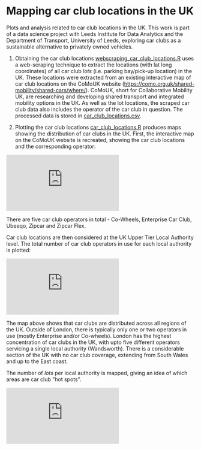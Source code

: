 # Mapping car club locations in the UK

Plots and analysis related to car club locations in the UK.
This work is part of a data science project with Leeds Institute for Data Analytics and the Department of Transport, University of Leeds, exploring car clubs as a sustainable alternative to privately owned vehicles.  

1) Obtaining the car club locations
[webscraping_car_club_locations.R](https://github/CaitlinChalk/Mapping_Car_Club_Locations/blob/master/scripts/webscraping_car_club_locations.R) uses a web-scraping technique to extract the locations (with lat long coordinates)
of all car club *lots* (i.e. parking bay/pick-up location) in the UK. These locations were extracted from an existing interactive map of car club locations on the CoMoUK website (https://como.org.uk/shared-mobility/shared-cars/where/). 
CoMoUK, short for Collaborative Mobility UK, are researching and developing shared transport and integrated mobility options in the UK. As well as the lot locations, the scraped car club data also includes the operator of the car club in question.
The processed data is stored in [car_club_locations.csv](https://github/CaitlinChalk/Mapping_Car_Club_Locations/blob/master/data/wrangled/car_club_locations.csv).

2) Plotting the car club locations
[car_club_locations.R](https://github/CaitlinChalk/Mapping_Car_Club_Locations/blob/master/scripts/car_club_locations.R) produces maps showing the distribution of car clubs in the UK.
First, the interactive map on the CoMoUK website is recreated, showing the car club locations and the corresponding operator:

![car_club_locations.html](https://github/CaitlinChalk/Mapping_Car_Club_Locations/blob/master/maps/car_club_locations.html)  

There are five car club operators in total - Co-Wheels, Enterprise Car Club, Ubeeqo, Zipcar and Zipcar Flex.

Car club locations are then considered at the UK Upper Tier Local Authority level. The total number of car club operators in use for each local authority is plotted:

![operators_per_lad.pdf](https://github/CaitlinChalk/Mapping_Car_Club_Locations/blob/master/maps/operators_per_lad.pdf)  

The map above shows that car clubs are distributed across all regions of the UK.
Outside of London, there is typically only one or two operators in use (mostly Enterprise and/or Co-wheels). 
London has the highest concentration of car clubs in the UK, with upto five different operators servicing a single local authority (Wandsworth).
There is a considerable section of the UK with no car club coverage, extending from South Wales and up to the East coast.

The number of *lots* per local authority is mapped, giving an idea of which areas are car club "hot spots".

![lots_per_lad.pdf](https://github/CaitlinChalk/Mapping_Car_Club_Locations/blob/master/maps/lots_per_lad.pdf)  


